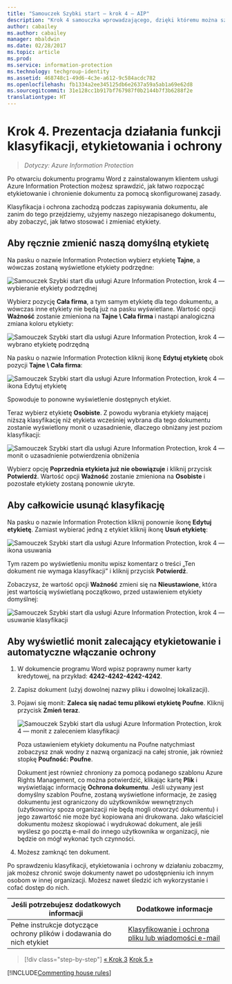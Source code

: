 ```yaml
---
title: "Samouczek Szybki start — krok 4 — AIP"
description: "Krok 4 samouczka wprowadzającego, dzięki któremu można szybko wypróbować usługę Azure Information Protection — prezentacja działania funkcji etykietowania i ochrony."
author: cabailey
ms.author: cabailey
manager: mbaldwin
ms.date: 02/28/2017
ms.topic: article
ms.prod: 
ms.service: information-protection
ms.technology: techgroup-identity
ms.assetid: 468748c1-49d6-4c3e-a612-9c584acdc782
ms.openlocfilehash: fb1334a2ee345125db6e2637a59a5ab1a69e62d8
ms.sourcegitcommit: 31e128cc1b917bf767987f0b2144b7f3b6288f2e
translationtype: HT
---
```

# <a name="step-4-see-classification-labeling-and-protection-in-action"></a>Krok 4. Prezentacja działania funkcji klasyfikacji, etykietowania i ochrony 

>*Dotyczy: Azure Information Protection*

Po otwarciu dokumentu programu Word z zainstalowanym klientem usługi Azure Information Protection możesz sprawdzić, jak łatwo rozpocząć etykietowanie i chronienie dokumentu za pomocą skonfigurowanej zasady.

Klasyfikacja i ochrona zachodzą podczas zapisywania dokumentu, ale zanim do tego przejdziemy, użyjemy naszego niezapisanego dokumentu, aby zobaczyć, jak łatwo stosować i zmieniać etykiety.

## <a name="to-manually-change-our-default-label"></a>Aby ręcznie zmienić naszą domyślną etykietę

Na pasku o nazwie Information Protection wybierz etykietę **Tajne**, a wówczas zostaną wyświetlone etykiety podrzędne:

![Samouczek Szybki start dla usługi Azure Information Protection, krok 4 — wybieranie etykiety podrzędnej](../media/info-protect-sub-labels.png)

Wybierz pozycję **Cała firma**, a tym samym etykietę dla tego dokumentu, a wówczas inne etykiety nie będą już na pasku wyświetlane. Wartość opcji **Ważność** zostanie zmieniona na **Tajne \ Cała firma** i nastąpi analogiczna zmiana koloru etykiety:

![Samouczek Szybki start dla usługi Azure Information Protection, krok 4 — wybrano etykietę podrzędną](../media/info-protect-sub-label-selected.png)

Na pasku o nazwie Information Protection kliknij ikonę **Edytuj etykietę** obok pozycji **Tajne \ Cała firma**:

![Samouczek Szybki start dla usługi Azure Information Protection, krok 4 — ikona Edytuj etykietę](../media/info-protect-edit-label-selected.png)

Spowoduje to ponowne wyświetlenie dostępnych etykiet.

Teraz wybierz etykietę **Osobiste**. Z powodu wybrania etykiety mającej niższą klasyfikację niż etykieta wcześniej wybrana dla tego dokumentu zostanie wyświetlony monit o uzasadnienie, dlaczego obniżany jest poziom klasyfikacji:

![Samouczek Szybki start dla usługi Azure Information Protection, krok 4 — monit o uzasadnienie potwierdzenia obniżenia](../media/info-protect-lower-justification.png)

Wybierz opcję **Poprzednia etykieta już nie obowiązuje** i kliknij przycisk **Potwierdź**. Wartość opcji **Ważność** zostanie zmieniona na **Osobiste** i pozostałe etykiety zostaną ponownie ukryte.

## <a name="to-remove-the-classification-completely"></a>Aby całkowicie usunąć klasyfikację

Na pasku o nazwie Information Protection kliknij ponownie ikonę **Edytuj etykietę**. Zamiast wybierać jedną z etykiet kliknij ikonę **Usuń etykietę**:

![Samouczek Szybki start dla usługi Azure Information Protection, krok 4 — ikona usuwania](../media/delete-icon-from-personal.png)

Tym razem po wyświetleniu monitu wpisz komentarz o treści „Ten dokument nie wymaga klasyfikacji” i kliknij przycisk **Potwierdź**.  

Zobaczysz, że wartość opcji **Ważność** zmieni się na **Nieustawione**, która jest wartością wyświetlaną początkowo, przed ustawieniem etykiety domyślnej:

![Samouczek Szybki start dla usługi Azure Information Protection, krok 4 — usuwanie klasyfikacji](../media/sensitivity-not-set.png)


## <a name="to-see-a-recommendation-prompt-for-labeling-and-automatic-protection"></a>Aby wyświetlić monit zalecający etykietowanie i automatyczne włączanie ochrony

1. W dokumencie programu Word wpisz poprawny numer karty kredytowej, na przykład: **4242-4242-4242-4242**. 

2. Zapisz dokument (użyj dowolnej nazwy pliku i dowolnej lokalizacji). 

3. Pojawi się monit: **Zaleca się nadać temu plikowi etykietę Poufne**. Kliknij przycisk **Zmień teraz**.

    ![Samouczek Szybki start dla usługi Azure Information Protection, krok 4 — monit z zaleceniem klasyfikacji](../media/change-now.png)

    Poza ustawieniem etykiety dokumentu na Poufne natychmiast zobaczysz znak wodny z nazwą organizacji na całej stronie, jak również stopkę **Poufność: Poufne**. 

    Dokument jest również chroniony za pomocą podanego szablonu Azure Rights Management, co można potwierdzić, klikając kartę **Plik** i wyświetlając informację **Ochrona dokumentu**. Jeśli używany jest domyślny szablon Poufne, zostaną wyświetlone informacje, że zasięg dokumentu jest ograniczony do użytkowników wewnętrznych (użytkownicy spoza organizacji nie będą mogli otworzyć dokumentu) i jego zawartość nie może być kopiowana ani drukowana. Jako właściciel dokumentu możesz skopiować i wydrukować dokument, ale jeśli wyślesz go pocztą e-mail do innego użytkownika w organizacji, nie będzie on mógł wykonać tych czynności.

4. Możesz zamknąć ten dokument.

Po sprawdzeniu klasyfikacji, etykietowania i ochrony w działaniu zobaczmy, jak możesz chronić swoje dokumenty nawet po udostępnieniu ich innym osobom w innej organizacji. Możesz nawet śledzić ich wykorzystanie i cofać dostęp do nich.

|Jeśli potrzebujesz dodatkowych informacji|Dodatkowe informacje|
|--------------------------------|--------------------------|
|Pełne instrukcje dotyczące ochrony plików i dodawania do nich etykiet |[Klasyfikowanie i ochrona pliku lub wiadomości e-mail](../rms-client/client-classify-protect.md)|





>[!div class="step-by-step"]
[&#171; Krok 3](infoprotect-tutorial-step3.md)
[Krok 5 &#187;](infoprotect-tutorial-step5.md)

[!INCLUDE[Commenting house rules](../includes/houserules.md)]